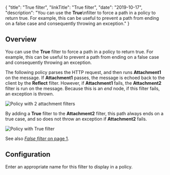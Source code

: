 {
"title": "True filter",
"linkTitle": "True filter",
"date": "2019-10-17",
"description": "You can use the **True**\\nfilter to force a path in a policy to return true. For example, this can be useful to prevent a path from ending on a false case and consequently throwing an exception."
}
﻿
<div id="p_utility_true_overview">

Overview
--------

You can use the **True**
filter to force a path in a policy to return true. For example, this can be useful to prevent a path from ending on a false case and consequently throwing an exception.

The following policy parses the HTTP request, and then runs **Attachment1**
on the message. If **Attachment1**
passes, the message is echoed back to the client by the **Reflect**
filter. However, if **Attachment1**
fails, the **Attachment2**
filter is run on the message. Because this is an *end*
node, if this filter fails, an exception is thrown.

![Policy with 2 attachment filters](/Images/docbook/images/utility/utility_true_circuit1.gif)

By adding a **True**
filter to the **Attachment2**
filter, this path always ends on a true case, and so does not throw an exception if **Attachment2**
fails.

![Policy with True filter](/Images/docbook/images/utility/utility_true_circuit2.gif)

See also [*False filter* on page 1](utility_false.htm).

</div>

<div id="p_utility_true_conf">

Configuration
-------------

Enter an appropriate name for this filter to display in a policy.

</div>
